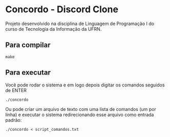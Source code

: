 # Concordo - Discord Clone

Projeto desenvolvido na disciplina de Linguagem de Programação I do curso de Tecnologia da Informação da UFRN.

## Para compilar

```console
make
```

## Para executar
Você pode rodar o sistema e em logo depois digitar os comandos seguidos de ENTER
```console
./concordo
```

Ou pode criar um arquivo de texto com uma lista de comandos (um por linha) e executar o sistema redirecionando esse arquivo como entrada padrão:
```console
./concordo < script_comandos.txt
```

